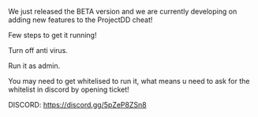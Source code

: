 We just released the BETA version and we are currently developing on adding new features to the ProjectDD cheat!

Few steps to get it running!

Turn off anti virus.

Run it as admin.

You may need to get whitelised to run it, what means u need to ask for the whitelist in discord by opening ticket!

DISCORD: https://discord.gg/5pZeP8ZSn8
